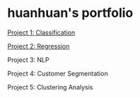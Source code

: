 # huanhuan's portfolio

[Project 1: Classification](github.com/huanhuantravel/classification)

[Project 2: Regression](github.com/huanhuantravel/regression)

Project 3: NLP

Project 4: Customer Segmentation

Project 5: Clustering Analysis

